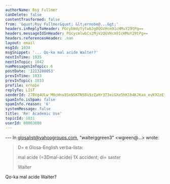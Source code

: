 ```yaml
---
authorName: Roy Fullmer
canDelete: false
contentTrasformed: false
from: '&quot;Roy Fullmer&quot; &lt;ernobe@...&gt;'
headers.inReplyToHeader: PGcybWdyYytwb2g0QGVHcm91cHMuY29tPg==
headers.messageIdInHeader: PGcycmlwbCs2MjV2QGVHcm91cHMuY29tPg==
headers.referencesHeader: .nan
layout: email
msgId: 1034
msgSnippet: '... Qo-ka mal acide Walter?'
nextInTime: 1035
nextInTopic: 1042
numMessagesInTopic: 6
postDate: '1213288053'
prevInTime: 1033
prevInTopic: 1033
profile: ernobe
replyTo: LIST
senderId: 27BVg4ULw_M0cHnv8SeNSKTN5Bi9zZaHr373eiGXe3hK1b4KJKaa_evK92zEfC3mgnA2eANmhaFzZlxQfJtd-i5fjeVez3M
spamInfo.isSpam: false
spamInfo.reason: '6'
systemMessage: false
title: 'Re: Academic Use'
topicId: 1031
userId: 80863808
---
```


--- In glosalist@yahoogroups.com, "walterggreen3" <wgreen@...> wrote:
>
> D=
e Glosa-English verba-lista:
> 
> mal acide (=3Dmal-acide) 1X  accident; di=
saster 
> 
> Walter

Qo-ka mal acide Walter?





